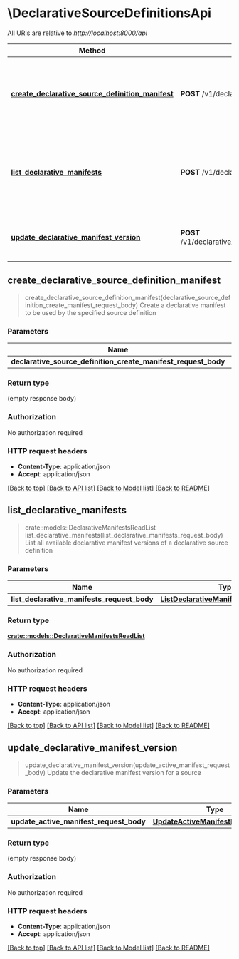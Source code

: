 # \DeclarativeSourceDefinitionsApi

All URIs are relative to *http://localhost:8000/api*

Method | HTTP request | Description
------------- | ------------- | -------------
[**create_declarative_source_definition_manifest**](DeclarativeSourceDefinitionsApi.md#create_declarative_source_definition_manifest) | **POST** /v1/declarative_source_definitions/create_manifest | Create a declarative manifest to be used by the specified source definition
[**list_declarative_manifests**](DeclarativeSourceDefinitionsApi.md#list_declarative_manifests) | **POST** /v1/declarative_source_definitions/list_manifests | List all available declarative manifest versions of a declarative source definition
[**update_declarative_manifest_version**](DeclarativeSourceDefinitionsApi.md#update_declarative_manifest_version) | **POST** /v1/declarative_source_definitions/update_active_manifest | Update the declarative manifest version for a source



## create_declarative_source_definition_manifest

> create_declarative_source_definition_manifest(declarative_source_definition_create_manifest_request_body)
Create a declarative manifest to be used by the specified source definition

### Parameters


Name | Type | Description  | Required | Notes
------------- | ------------- | ------------- | ------------- | -------------
**declarative_source_definition_create_manifest_request_body** | [**DeclarativeSourceDefinitionCreateManifestRequestBody**](DeclarativeSourceDefinitionCreateManifestRequestBody.md) |  | [required] |

### Return type

 (empty response body)

### Authorization

No authorization required

### HTTP request headers

- **Content-Type**: application/json
- **Accept**: application/json

[[Back to top]](#) [[Back to API list]](../README.md#documentation-for-api-endpoints) [[Back to Model list]](../README.md#documentation-for-models) [[Back to README]](../README.md)


## list_declarative_manifests

> crate::models::DeclarativeManifestsReadList list_declarative_manifests(list_declarative_manifests_request_body)
List all available declarative manifest versions of a declarative source definition

### Parameters


Name | Type | Description  | Required | Notes
------------- | ------------- | ------------- | ------------- | -------------
**list_declarative_manifests_request_body** | [**ListDeclarativeManifestsRequestBody**](ListDeclarativeManifestsRequestBody.md) |  | [required] |

### Return type

[**crate::models::DeclarativeManifestsReadList**](DeclarativeManifestsReadList.md)

### Authorization

No authorization required

### HTTP request headers

- **Content-Type**: application/json
- **Accept**: application/json

[[Back to top]](#) [[Back to API list]](../README.md#documentation-for-api-endpoints) [[Back to Model list]](../README.md#documentation-for-models) [[Back to README]](../README.md)


## update_declarative_manifest_version

> update_declarative_manifest_version(update_active_manifest_request_body)
Update the declarative manifest version for a source

### Parameters


Name | Type | Description  | Required | Notes
------------- | ------------- | ------------- | ------------- | -------------
**update_active_manifest_request_body** | [**UpdateActiveManifestRequestBody**](UpdateActiveManifestRequestBody.md) |  | [required] |

### Return type

 (empty response body)

### Authorization

No authorization required

### HTTP request headers

- **Content-Type**: application/json
- **Accept**: application/json

[[Back to top]](#) [[Back to API list]](../README.md#documentation-for-api-endpoints) [[Back to Model list]](../README.md#documentation-for-models) [[Back to README]](../README.md)

